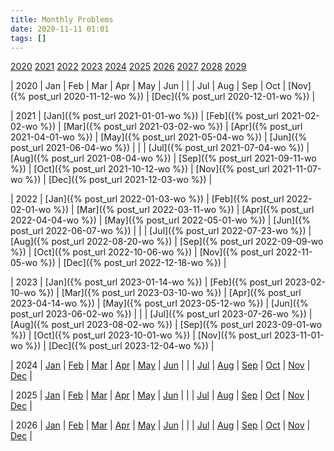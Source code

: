 ```yaml
---
title: Monthly Problems
date: 2020-11-11 01:01
tags: []
---
```


[2020](#2020) [2021](#2021) [2022](#2022) [2023](#2023) [2024](#2024)
[2025](#2025) [2026](#2026) [2027](#2027) [2028](#2028) [2029](#2029)

| <a name="2020">2020</a> | Jan | Feb | Mar | Apr | May | Jun |
| | Jul | Aug | Sep | Oct | [Nov]({% post_url 2020-11-12-wo %}) | [Dec]({% post_url 2020-12-01-wo %}) |

| <a name="2021">2021</a> | [Jan]({% post_url 2021-01-01-wo %}) | [Feb]({% post_url 2021-02-02-wo %}) | [Mar]({% post_url 2021-03-02-wo %}) | [Apr]({% post_url 2021-04-01-wo %}) | [May]({% post_url 2021-05-04-wo %}) | [Jun]({% post_url 2021-06-04-wo %}) |
| | [Jul]({% post_url 2021-07-04-wo %}) | [Aug]({% post_url 2021-08-04-wo %}) | [Sep]({% post_url 2021-09-11-wo %}) | [Oct]({% post_url 2021-10-12-wo %}) | [Nov]({% post_url 2021-11-07-wo %}) | [Dec]({% post_url 2021-12-03-wo %}) |

| <a name="2022">2022</a> | [Jan]({% post_url 2022-01-03-wo %}) | [Feb]({% post_url 2022-02-01-wo %}) | [Mar]({% post_url 2022-03-11-wo %}) | [Apr]({% post_url 2022-04-04-wo %}) | [May]({% post_url 2022-05-01-wo %}) | [Jun]({% post_url 2022-06-07-wo %}) |
| | [Jul]({% post_url 2022-07-23-wo %}) | [Aug]({% post_url 2022-08-20-wo %}) | [Sep]({% post_url 2022-09-09-wo %}) | [Oct]({% post_url 2022-10-06-wo %}) | [Nov]({% post_url 2022-11-05-wo %}) | [Dec]({% post_url 2022-12-18-wo %}) |

| <a name="2023">2023</a> | [Jan]({% post_url 2023-01-14-wo %}) | [Feb]({% post_url 2023-02-10-wo %}) | [Mar]({% post_url 2023-03-10-wo %}) | [Apr]({% post_url 2023-04-14-wo %}) | [May]({% post_url 2023-05-12-wo %}) | [Jun]({% post_url 2023-06-02-wo %}) |
| | [Jul]({% post_url 2023-07-26-wo %}) | [Aug]({% post_url 2023-08-02-wo %}) | [Sep]({% post_url 2023-09-01-wo %}) | [Oct]({% post_url 2023-10-01-wo %}) | [Nov]({% post_url 2023-11-01-wo %}) | [Dec]({% post_url 2023-12-04-wo %}) |

| <a name="2024">2024</a> | [Jan]() | [Feb]() | [Mar]() | [Apr]() | [May]() | [Jun]() |
| | [Jul]() | [Aug]() | [Sep]() | [Oct]() | [Nov]() | [Dec]() |

| <a name="2025">2025</a> | [Jan]() | [Feb]() | [Mar]() | [Apr]() | [May]() | [Jun]() |
| | [Jul]() | [Aug]() | [Sep]() | [Oct]() | [Nov]() | [Dec]() |

| <a name="2026">2026</a> | [Jan]() | [Feb]() | [Mar]() | [Apr]() | [May]() | [Jun]() |
| | [Jul]() | [Aug]() | [Sep]() | [Oct]() | [Nov]() | [Dec]() |
